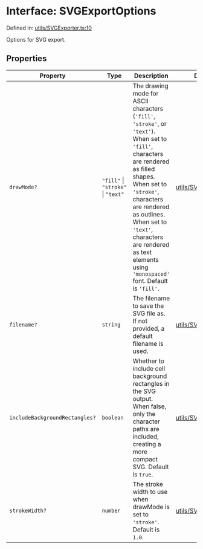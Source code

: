 # Interface: SVGExportOptions

Defined in: [utils/SVGExporter.ts:10](https://github.com/humanbydefinition/p5.asciify/blob/c7dfbaf322110929b3c99bca1a913d14c8c507da/src/lib/utils/SVGExporter.ts#L10)

Options for SVG export.

## Properties

| Property                                                                | Type                               | Description                                                                                                                                                                                                                                                                                                            | Defined in                                                                                                                                                |
| ----------------------------------------------------------------------- | ---------------------------------- | ---------------------------------------------------------------------------------------------------------------------------------------------------------------------------------------------------------------------------------------------------------------------------------------------------------------------- | --------------------------------------------------------------------------------------------------------------------------------------------------------- |
| <a id="drawmode"></a> `drawMode?`                                       | `"fill"` \| `"stroke"` \| `"text"` | The drawing mode for ASCII characters (`'fill'`, `'stroke'`, or `'text'`). When set to `'fill'`, characters are rendered as filled shapes. When set to `'stroke'`, characters are rendered as outlines. When set to `'text'`, characters are rendered as text elements using `'monospaced'` font. Default is `'fill'`. | [utils/SVGExporter.ts:30](https://github.com/humanbydefinition/p5.asciify/blob/c7dfbaf322110929b3c99bca1a913d14c8c507da/src/lib/utils/SVGExporter.ts#L30) |
| <a id="filename"></a> `filename?`                                       | `string`                           | The filename to save the SVG file as. If not provided, a default filename is used.                                                                                                                                                                                                                                     | [utils/SVGExporter.ts:14](https://github.com/humanbydefinition/p5.asciify/blob/c7dfbaf322110929b3c99bca1a913d14c8c507da/src/lib/utils/SVGExporter.ts#L14) |
| <a id="includebackgroundrectangles"></a> `includeBackgroundRectangles?` | `boolean`                          | Whether to include cell background rectangles in the SVG output. When false, only the character paths are included, creating a more compact SVG. Default is `true`.                                                                                                                                                    | [utils/SVGExporter.ts:21](https://github.com/humanbydefinition/p5.asciify/blob/c7dfbaf322110929b3c99bca1a913d14c8c507da/src/lib/utils/SVGExporter.ts#L21) |
| <a id="strokewidth"></a> `strokeWidth?`                                 | `number`                           | The stroke width to use when drawMode is set to `'stroke'`. Default is `1.0`.                                                                                                                                                                                                                                          | [utils/SVGExporter.ts:36](https://github.com/humanbydefinition/p5.asciify/blob/c7dfbaf322110929b3c99bca1a913d14c8c507da/src/lib/utils/SVGExporter.ts#L36) |

